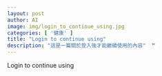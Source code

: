 ```yaml
---
layout: post
author: AI
image: img/login_to_continue_using.jpg
categories: [ '健康' ]
title: "Login to continue using"  
description: "這是一篇關於登入後才能繼續使用的內容"  "
---
```

Login to continue using